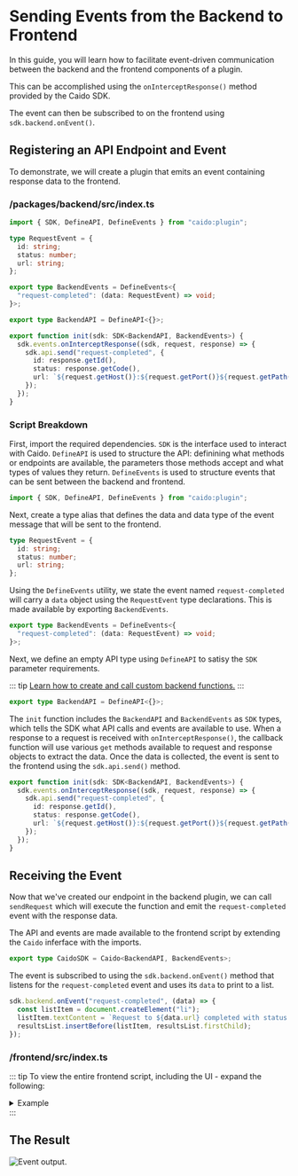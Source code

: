 # Sending Events from the Backend to Frontend

In this guide, you will learn how to facilitate event-driven communication between the backend and the frontend components of a plugin.

This can be accomplished using the `onInterceptResponse()` method provided by the Caido SDK.

The event can then be subscribed to on the frontend using `sdk.backend.onEvent()`.

## Registering an API Endpoint and Event

To demonstrate, we will create a plugin that emits an event containing response data to the frontend.

### /packages/backend/src/index.ts

``` ts
import { SDK, DefineAPI, DefineEvents } from "caido:plugin";

type RequestEvent = {
  id: string;
  status: number;
  url: string;
};

export type BackendEvents = DefineEvents<{
  "request-completed": (data: RequestEvent) => void;
}>;

export type BackendAPI = DefineAPI<{}>;

export function init(sdk: SDK<BackendAPI, BackendEvents>) {
  sdk.events.onInterceptResponse((sdk, request, response) => {
    sdk.api.send("request-completed", {
      id: response.getId(),
      status: response.getCode(),
      url: `${request.getHost()}:${request.getPort()}${request.getPath()}${request.getQuery()}`
    });
  });
}
```

### Script Breakdown

First, import the required dependencies. `SDK` is the interface used to interact with Caido. `DefineAPI` is used to structure the API: definining what methods or endpoints are available, the parameters those methods accept and what types of values they return. `DefineEvents` is used to structure events that can be sent between the backend and frontend.

``` ts
import { SDK, DefineAPI, DefineEvents } from "caido:plugin";
```

Next, create a type alias that defines the data and data type of the event message that will be sent to the frontend.

``` ts
type RequestEvent = {
  id: string;
  status: number;
  url: string;
};
```

Using the `DefineEvents` utility, we state the event named `request-completed` will carry a `data` object using the `RequestEvent` type declarations. This is made available by exporting `BackendEvents`.

``` ts
export type BackendEvents = DefineEvents<{
  "request-completed": (data: RequestEvent) => void;
}>;
```

Next, we define an empty API type using `DefineAPI` to satisy the `SDK` parameter requirements.

::: tip
[Learn how to create and call custom backend functions.](/guides/components/rpc.html)
:::

``` ts
export type BackendAPI = DefineAPI<{}>;
```

The `init` function includes the `BackendAPI` and `BackendEvents` as `SDK` types, which tells the SDK what API calls and events are available to use. When a response to a request is received with `onInterceptResponse()`, the callback function will use various `get` methods available to request and response objects to extract the data. Once the data is collected, the event is sent to the frontend using the `sdk.api.send()` method.

``` ts
export function init(sdk: SDK<BackendAPI, BackendEvents>) {
  sdk.events.onInterceptResponse((sdk, request, response) => {
    sdk.api.send("request-completed", {
      id: response.getId(),
      status: response.getCode(),
      url: `${request.getHost()}:${request.getPort()}${request.getPath()}${request.getQuery()}`
    });
  });
}
```

## Receiving the Event

Now that we've created our endpoint in the backend plugin, we can call `sendRequest` which will execute the function and emit the `request-completed` event with the response data.

The API and events are made available to the frontend script by extending the `Caido` inferface with the imports.

``` ts
export type CaidoSDK = Caido<BackendAPI, BackendEvents>;
```

The event is subscribed to using the `sdk.backend.onEvent()` method that listens for the `request-completed` event and uses its `data` to print to a list.

``` ts
sdk.backend.onEvent("request-completed", (data) => {
  const listItem = document.createElement("li");
  listItem.textContent = `Request to ${data.url} completed with status ${data.status} (ID: ${data.id})`;
  resultsList.insertBefore(listItem, resultsList.firstChild);
});
```

### /frontend/src/index.ts

::: tip
To view the entire frontend script, including the UI - expand the following:

<details>
<summary>Example</summary>

``` ts
import type { Caido } from "@caido/sdk-frontend";
import type { BackendAPI, BackendEvents } from "../../backend/src";

import "./styles/index.css";

export type CaidoSDK = Caido<BackendAPI, BackendEvents>;

const createPage = (sdk: CaidoSDK) => {
  const resultsList = document.createElement("ul");
  resultsList.style.listStyle = "none";
  resultsList.style.padding = "1rem";

  // Subscribe to backend events.
  sdk.backend.onEvent("request-completed", (data) => {
    const listItem = document.createElement("li");
    listItem.textContent = `Request to ${data.url} completed with status ${data.status} (ID: ${data.id})`;
    resultsList.insertBefore(listItem, resultsList.firstChild);
  });

  // Create card.
  const card = sdk.ui.card({
    body: resultsList,
  });

  // Add page.
  sdk.navigation.addPage("/request-monitor", {
    body: card,
  });
};

export const init = (sdk: CaidoSDK) => {
  createPage(sdk);
  
  sdk.sidebar.registerItem("Request Monitor", "/request-monitor", {
    icon: "fas fa-globe",
  });
};
```

</details>
:::

## The Result

<img alt="Event output." src="/_images/event_handler_response_data.png" center/>
